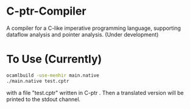 # C-ptr-Compiler
A compiler for a C-like imperative programming language, supporting dataflow analysis and pointer analysis. (Under development)

# To Use (Currently)
```bash
ocamlbuild -use-menhir main.native
./main.native test.cptr
```
with a file "test.cptr" written in C-ptr .
Then a translated version will be printed to the stdout channel.
